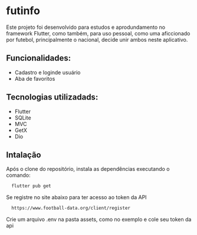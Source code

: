 # futinfo

Este projeto foi desenvolvido para estudos e aprodundamento no framework Flutter, como também, para uso pessoal, como uma aficcionado por futebol, principalmente o nacional, decide unir ambos neste aplicativo.

## Funcionalidades:
- Cadastro e loginde usuário
- Aba de favoritos

## Tecnologias utilizadads:
- Flutter
- SQLite
- MVC
- GetX
- Dio

## Intalação
Após o clone do repositório, instala as dependências executando o comando:
```bash
  flutter pub get
```

Se registre no site abaixo para ter acesso ao token da API
```bash
  https://www.football-data.org/client/register
```
Crie um arquivo .env na pasta assets, como no exemplo e cole seu token da api

